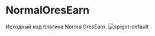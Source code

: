 # NormalOresEarn
Исходный код плагина NormalOresEarn.
![spigot-default](https://github.com/user-attachments/assets/efce2226-55c3-4e20-bb05-713dd8036b1e)
